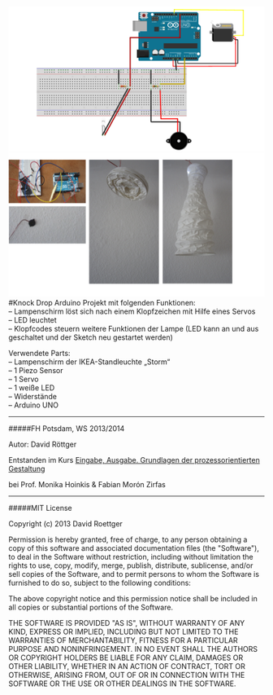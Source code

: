 ![fritzing-layout](fritzing-layout.png)  
![image](screenshot.png)  
#Knock Drop
Arduino Projekt mit folgenden Funktionen:   
– Lampenschirm löst sich nach einem Klopfzeichen mit Hilfe eines Servos  
– LED leuchtet  
– Klopfcodes steuern weitere Funktionen der Lampe (LED kann an und aus geschaltet und der Sketch neu gestartet werden)  

Verwendete Parts:  
– Lampenschirm der IKEA-Standleuchte „Storm“  
– 1 Piezo Sensor  
– 1 Servo  
– 1 weiße LED  
– Widerstände  
– Arduino UNO  

---

#####FH Potsdam, WS 2013/2014 

Autor: David Röttger

Entstanden im Kurs [Eingabe, Ausgabe. Grundlagen der prozessorientierten Gestaltung](https://incom.org/workspace/4693)

bei Prof. Monika Hoinkis & Fabian Morón Zirfas

---

#####MIT License

Copyright (c) 2013 David Roettger

Permission is hereby granted, free of charge, to any person obtaining a copy of this software and associated documentation files (the "Software"), to deal in the Software without restriction, including without limitation the rights to use, copy, modify, merge, publish, distribute, sublicense, and/or sell copies of the Software, and to permit persons to whom the Software is furnished to do so, subject to the following conditions:

The above copyright notice and this permission notice shall be included in all copies or substantial portions of the Software.

THE SOFTWARE IS PROVIDED "AS IS", WITHOUT WARRANTY OF ANY KIND, EXPRESS OR IMPLIED, INCLUDING BUT NOT LIMITED TO THE WARRANTIES OF MERCHANTABILITY, FITNESS FOR A PARTICULAR PURPOSE AND NONINFRINGEMENT. IN NO EVENT SHALL THE AUTHORS OR COPYRIGHT HOLDERS BE LIABLE FOR ANY CLAIM, DAMAGES OR OTHER LIABILITY, WHETHER IN AN ACTION OF CONTRACT, TORT OR OTHERWISE, ARISING FROM, OUT OF OR IN CONNECTION WITH THE SOFTWARE OR THE USE OR OTHER DEALINGS IN THE SOFTWARE.
